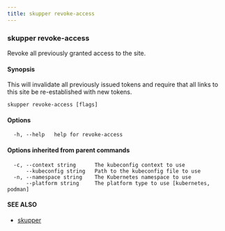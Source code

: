 ```yaml
---
title: skupper revoke-access
---
```

### skupper revoke-access

Revoke all previously granted access to the site.

#### Synopsis

This will invalidate all previously issued tokens and require that all
links to this site be re-established with new tokens.

```
skupper revoke-access [flags]
```

#### Options

```
  -h, --help   help for revoke-access
```

#### Options inherited from parent commands

```
  -c, --context string      The kubeconfig context to use
      --kubeconfig string   Path to the kubeconfig file to use
  -n, --namespace string    The Kubernetes namespace to use
      --platform string     The platform type to use [kubernetes, podman]
```

#### SEE ALSO

* [skupper](index.html) 

<!-- ###### Auto generated by spf13/cobra on 29-May-2024
 -->